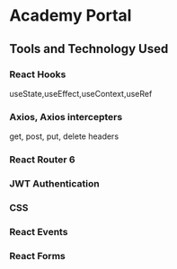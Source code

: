 # Academy Portal

## Tools and Technology Used

### React Hooks

useState,useEffect,useContext,useRef

### Axios, Axios intercepters

get, post, put, delete
headers

### React Router 6

### JWT Authentication

### CSS

### React Events

### React Forms

